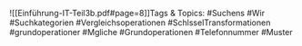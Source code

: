 
![[Einführung-IT-Teil3b.pdf#page=8]]Tags & Topics:
   #Suchens
   #Wir
   #Suchkategorien
   #Vergleichsoperationen
   #SchlsselTransformationen
   #grundoperationer
   #Mgliche
   #Grundoperationen
   #Telefonnummer
   #Muster